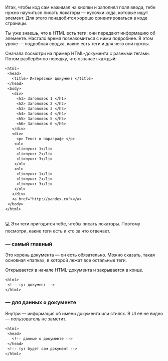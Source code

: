 Итак, чтобы код сам нажимал на кнопки и заполнял поля ввода, тебе нужно научиться писать локаторы — кусочки кода, которые ищут элемент. Для этого понадобится хорошо ориентироваться в коде страницы.

Ты уже знаешь, что в HTML есть теги: они передают информацию об элементе. Настало время познакомиться с ними подробнее. В этом уроке — подробная сводка, какие есть теги и для чего они нужны.

Сначала посмотри на пример HTML-документа с разными тегами. Потом разберём по порядку, что означает каждый:

```
<html>
 <head>
   <title> Интересный документ </title>
 </head>
 <body>
   <div>
     <h1> Заголовок 1 </h1>
     <h2> Заголовок 2 </h2>
     <h3> Заголовок 3 </h3>
     <h4> Заголовок 4 </h4>
     <h5> Заголовок 5 </h5>
     <h6> Заголовок 6 </h6>
   </div>
   <div>
     <p> Текст в параграфе </p>
    <ul>
     <li>пункт 1</li>
     <li>пункт 2</li>
     <li>пункт 3</li>
    </ul>
    <ol>
     <li>пункт 1</li>
     <li>пункт 2</li>
     <li>пункт 3</li>
    </ol>
   </div>
   <a href="http://yandex.ru"></a>
 </body>
</html>
 
```

💻 Эти теги пригодятся тебе, чтобы писать локаторы. Поэтому посмотри, какие теги есть и кто за что отвечает.

### **<html> — самый главный**

Это корень документа — он есть обязательно. Можно сказать, такая основная «папка», в которой лежат все остальные теги.

Открывается в начале HTML-документа и закрывается в конце.

```
<html>
 <!-- тут документ -->
</html> 
```

### **<head> — для данных о документе**

Внутри — информация об имени документа или стилях. В UI её не видно — пользователь не заметит.

```
<html>
 <head>
   <!-- данные о документе -->
 </head>
 <!-- тут будет сам документ --> 
</html>
 
```

### **<title> — для имени документа**

Лежит внутри <head>. Содержит текст с именем документа. Например, «Интересный документ».

Обрати внимание: название документа — это не заголовок, который отображается на странице. Для заголовков есть другие теги. Это именно название документа: как будто создаёшь текстовый файл и как-то его называешь, а внутри уже разные заголовки.

Может быть только один в документе.

```
<html>
 <head>
   <title> Интересный документ </title>
 </head>
 <!-- тут будет сам документ --> 
</html>
 
```

### <body> — для содержимого

Оформляет тело HTML-документа. А точнее — то, что видно в UI.

```
<html>
 <head>
   <title> Интересный документ </title>
 </head>
 <body>
   <!-- сам документ --> 
 </body>
</html> 
```

В <body> может храниться ещё много тегов, которые отвечают за вид HTML-страницы. Их больше ста. Вот самые частые.

### Теги внутри <body>

**<div>** определяет раздел, секцию на странице. Внутри неё могут храниться другие элементы — например, заголовок. От слова division — «разделение».

**<h1>–<h6> — теги для заголовков**. Чем меньше цифра в имени тега, тем крупнее заголовок. Например, h1 — самый крупный, h2 — поменьше и так далее. Название — сокращение от headings, «заголовки».

На странице может быть только один тег <h1>. Остальных бывает несколько.

**<p>— абзац.** Помогает разбивать текст. Сокращение от слова paragraph, «параграф».

**<ul> — обрамляет начало и конец списка.** Название от unordered list — «неупорядоченный список».

**<li> — обрамляет каждый пункт списка.** Название от list of items. Если список нумерованный, вместо него нужно поставить <ol> — ordered list, «упорядоченный список».

**<a> — отображает гиперссылку.** Его атрибут — href, в котором хранится путь к ресурсу. Если его нет, <a> просто хранит место для ссылки: на неё нельзя будет кликнуть. Название от слова anchor — «якорь».

Это не все теги: только самые частые. Подробнее об остальных ты можешь почитать [в документации](https://html.spec.whatwg.org/#toc-semantics).

Чаще всего в документе есть теги <html>, <head>, <title> и <body>. Остальные зависят от того, какой перед тобой документ — с картинками и списками или текстом и заголовками. Теоретически можно составить документ без любого из этих тегов, но чаще это исключения.

И ещё важный момент. Теги — это инструменты: разработчики могут использовать их по-разному. Например, кто-то очень любит тег <div> и использует его не только для раздела, но и просто разделяет им код на группы, чтобы было удобнее.

### Задание
### 1
![img.png](img%2Fimg.png)